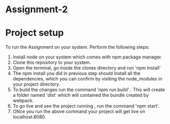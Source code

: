# Assignment-2

# Project setup
To run the Assignment on your system. Perform the following steps:

1. Install node on your system which comes with npm package manager.
2. Clone this repository to your system.
3. Open the terminal, go inside the clones directory and run 'npm install'
4. The npm install you did in previous step should install all the dependencies, which you can confirm by visiting the node_modules in your project directory. 
5. To build the changes run the command 'npm run build' . This will create a folder named 'dist' which will contained the bundle created by webpack.
6. To go live and see the project running , run the command 'npm start'.
7. ONce you run the above command your project will get live on localhost:8080.

